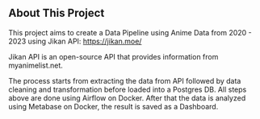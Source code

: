 ## About This Project

This project aims to create a Data Pipeline using Anime Data from 2020 - 2023 using Jikan API: https://jikan.moe/

Jikan API is an open-source API that provides information from myanimelist.net.

The process starts from extracting the data from API followed by data cleaning and transformation before loaded into a Postgres DB.
All steps above are done using Airflow on Docker.
After that the data is analyzed using Metabase on Docker, the result is saved as a Dashboard.

